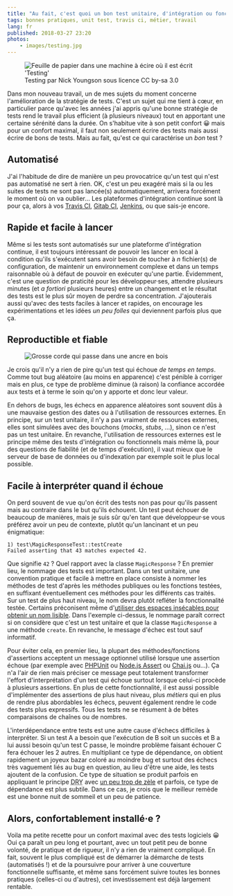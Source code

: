 ```yaml
---
title: "Au fait, c'est quoi un bon test unitaire, d'intégration ou fonctionnel ?"
tags: bonnes pratiques, unit test, travis ci, métier, travail
lang: fr
published: 2018-03-27 23:20
photos:
    - images/testing.jpg
---
```


<figure class="object-center bordered">
    <img src="/images/660x/testing.jpg" alt="Feuille de papier dans une machine
    à écire où il est écrit 'Testing'">
    <figcaption>
    Testing par Nick Youngson sous licence CC by-sa 3.0
    </figcaption>
</figure>

Dans mon nouveau travail, un de mes sujets du moment concerne l'amélioration de
la stratégie de tests. C'est un sujet qui me tient à cœur, en particulier parce
qu'avec les années j'ai appris qu'une bonne stratégie de tests rend le travail
plus efficient (à plusieurs niveaux) tout en apportant une certaine sérénité
dans la durée. On s'habitue vite à son petit confort 😀 mais pour un confort
maximal, il faut non seulement écrire des tests mais aussi écrire de bons de
tests. Mais au fait, qu'est ce qui caractérise un *bon* test&nbsp;?

## Automatisé

J'ai l'habitude de dire de manière un peu provocatrice qu'un test qui n'est pas
automatisé ne sert à rien. OK, c'est un peu exagéré mais si la ou les suites de
tests ne sont pas lancée(s) automatiquement, arrivera forcément le moment où on
va oublier… Les plateformes d'intégration continue sont là pour ça, alors à vos
[Travis CI](https://travis-ci.com/), [Gitab
CI](https://about.gitlab.com/features/gitlab-ci-cd/),
[Jenkins](https://jenkins.io/), ou que sais-je encore.

## Rapide et facile à lancer

Même si les tests sont automatisés sur une plateforme d'intégration continue, il
est toujours intéressant de pouvoir les lancer en local à condition qu'ils
s'exécutent sans avoir besoin de toucher à *n* fichier(s) de configuration, de
maintenir un environnement complexe et dans un temps raisonnable où à défaut de
pouvoir en exécuter qu'une partie. Évidemment, c'est une question de praticité
pour les développeur·ses, attendre plusieurs minutes (et *a fortiori* plusieurs
heures) entre un changement et le résultat des tests est le plus sûr moyen de
perdre sa concentration. J'ajouterais aussi qu'avec des tests faciles à lancer
et rapides, on encourage les expérimentations et les idées *un peu folles* qui
deviennent parfois plus que ça.

## Reproductible et fiable

<figure class="object-center bordered">
    <img src="/images/660x/fiable.jpg" alt="Grosse corde qui passe dans une
    ancre en bois">
</figure>

Je crois qu'il n'y a rien de pire qu'un test qui échoue *de temps en temps*. Comme
tout bug aléatoire (au moins en apparence) c'est pénible à corriger mais en
plus, ce type de problème diminue (à raison) la confiance accordée aux tests et
à terme le soin qu'on y apporte et donc leur valeur.

En dehors de bugs, les échecs en apparence aléatoires sont souvent dûs à une
mauvaise gestion des dates ou à l'utilisation de ressources externes. En
principe, sur un test unitaire, il n'y a pas vraiment de ressources externes,
elles sont simulées avec des bouchons (*mocks*, *stubs*,&nbsp;…), sinon ce n'est pas
un test unitaire. En revanche, l'utilisation de ressources externes est le
principe même des tests d'intégration ou fonctionnels mais même là, pour des
questions de fiabilité (et de temps d'exécution), il vaut mieux que le serveur
de base de données ou d'indexation par exemple soit le plus local possible.

## Facile à interpréter quand il échoue

On perd souvent de vue qu'on écrit des tests non pas pour qu'ils passent mais au
contraire dans le but qu'ils échouent. Un test peut échouer de beaucoup de
manières, mais je suis sûr qu'en tant que développeur·se vous préférez avoir un
peu de contexte, plutôt qu'un lancinant et un peu énigmatique:

```
1) test\MagicResponseTest::testCreate
Failed asserting that 43 matches expected 42.
```

Que signifie `42`&nbsp;? Quel rapport avec la classe `MagicResponse`&nbsp;? En
premier lieu, le nommage des tests est important. Dans un test unitaire, une
convention pratique et facile à mettre en place consiste à nommer les méthodes
de test d'après les méthodes publiques ou les fonctions testées, en suffixant
éventuellement ces méthodes pour les différents cas traités. Sur un test de plus
haut niveau, le nom devra plutôt refléter la fonctionnalité testée. Certains
préconisent même d'[utiliser des espaces insécables pour obtenir un nom
lisible](http://mnapoli.fr/using-non-breakable-spaces-in-test-method-names/).
Dans l'exemple ci-dessus, le nommage paraît correct si on considère que c'est un
test unitaire et que la classe `MagicResponse` a une méthode `create`. En
revanche, le message d'échec est tout sauf informatif.

Pour éviter cela, en premier lieu, la plupart des méthodes/fonctions
d'assertions acceptent un message optionnel utilisé lorsque une assertion échoue
(par exemple avec
[PHPUnit](https://phpunit.readthedocs.io/en/latest/assertions.html#assertequals)
ou [Node.js
Assert](https://nodejs.org/dist/latest-v8.x/docs/api/assert.html#assert_assert_value_message)
ou [Chai.js](http://www.chaijs.com/guide/styles/#assert) ou…). Ça n'a l'air de
rien mais préciser ce message peut totalement transformer l'effort
d'interprétation d'un test qui échoue surtout lorsque celui-ci procède à
plusieurs assertions. En plus de cette fonctionnalité, il est aussi possible
d'implémenter des assertions de plus haut niveau, plus *métiers* qui en plus de
rendre plus abordables les échecs, peuvent également rendre le code des tests
plus expressifs. Tous les tests ne se résument à de bêtes comparaisons de
chaînes ou de nombres.

L'interdépendance entre tests est une autre cause d'échecs difficiles à
interpréter. Si un test A a besoin que l'exécution de B soit un succès et B a
lui aussi besoin qu'un test C passe, le moindre problème faisant échouer C fera
échouer les 2 autres. En multipliant ce type de dépendance, on obtient
rapidement un joyeux bazar coloré au moindre bug et surtout des échecs très
vaguement liés au bug en question, au lieu d'être une aide, les tests ajoutent de
la confusion. Ce type de situation se produit parfois en appliquant le principe
<acronym title="Do not Repeat Yourself">DRY</acronym> avec [un peu trop de
zèle](https://hackernoon.com/this-is-not-the-dry-you-are-looking-for-a316ed3f445f)
et parfois, ce type de dépendance est plus subtile. Dans ce cas, je crois que le
meilleur remède est une bonne nuit de sommeil et un peu de patience.

## Alors, confortablement installé·e&nbsp;?

Voila ma petite recette pour un confort maximal avec des tests logiciels 😀 Oui
ça paraît un peu long et pourtant, avec un tout petit peu de bonne volonté, de
pratique et de rigueur, il n'y a rien de vraiment compliqué. En fait, souvent le
plus compliqué est de démarrer la démarche de tests (automatisés&nbsp;!) et de
la poursuivre pour arriver à une couverture fonctionnelle suffisante, et même
sans forcément suivre toutes les bonnes pratiques (celles-ci ou d'autres), cet
investissement est déjà largement rentable.
